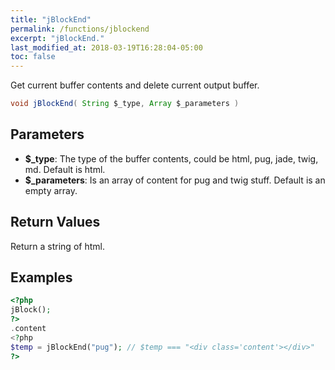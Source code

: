 ```yaml
---
title: "jBlockEnd"
permalink: /functions/jblockend
excerpt: "jBlockEnd."
last_modified_at: 2018-03-19T16:28:04-05:00
toc: false
---
```


Get current buffer contents and delete current output buffer.<br>
```java
void jBlockEnd( String $_type, Array $_parameters )
```

## Parameters
* **$_type**: The type of the buffer contents, could be html, pug, jade, twig, md. Default is html.
* **$_parameters**: Is an array of content for pug and twig stuff. Default is an empty array.

## Return Values
Return a string of html.

## Examples
```php
<?php
jBlock();
?>
.content
<?php
$temp = jBlockEnd("pug"); // $temp === "<div class='content'></div>"
?>
```
